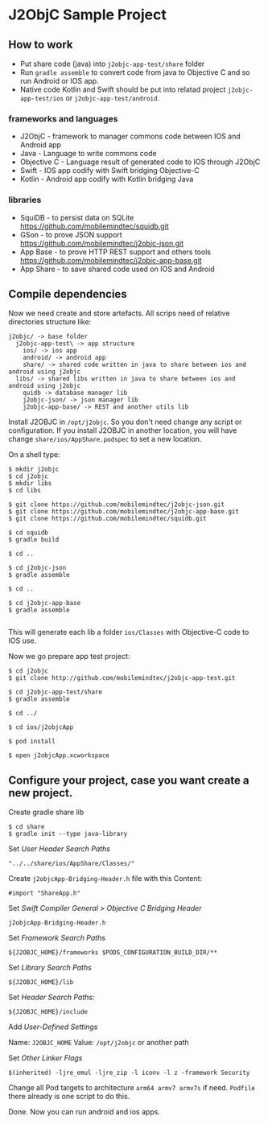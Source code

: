 

# J2ObjC Sample Project

## How to work

* Put share code (java) into `j2objc-app-test/share` folder 
* Run `gradle assemble` to convert code from java to Objective C and so run Android or IOS app. 
* Native code Kotlin and Swift should be put into relatad project `j2objc-app-test/ios` or `j2objc-app-test/android`.

### frameworks and languages

* J2ObjC - framework to manager commons code between IOS and Android app
* Java - Language to write commons code
* Objective C - Language result of generated code to IOS through J2ObjC
* Swift - IOS app codify with Swift bridging Objective-C
* Kotlin - Android app codify with Kotlin bridging Java

### libraries

* SquiDB - to persist data on SQLite https://github.com/mobilemindtec/squidb.git
* GSon  - to prove JSON support https://github.com/mobilemindtec/j2objc-json.git
* App Base  - to prove HTTP REST support and others tools https://github.com/mobilemindtec/j2objc-app-base.git
* App Share - to save shared code used on IOS and Android

## Compile dependencies

Now we need create and store artefacts. All scrips need of relative directories structure like:

```
j2objc/ -> base folder
  j2objc-app-test\ -> app structure
    ios/ -> ios app
    android/ -> android app
    share/ -> shared code written in java to share between ios and android using j2objc
  libs/ -> shared libs written in java to share between ios and android using j2objc
    quidb -> database manager lib
    j2objc-json/ -> json manager lib
    j2objc-app-base/ -> REST and another utils lib

```

Install J2OBJC in `/opt/j2objc`. So you don't need change any script or configuration. If you install J2OBJC in another location, you will have change `share/ios/AppShare.podspec` to set a new location.



On a shell type:

```
$ mkdir j2objc
$ cd j2objc
$ mkdir libs
$ cd libs

$ git clone https://github.com/mobilemindtec/j2objc-json.git
$ git clone https://github.com/mobilemindtec/j2objc-app-base.git
$ git clone https://github.com/mobilemindtec/squidb.git

$ cd squidb
$ gradle build

$ cd ..

$ cd j2objc-json
$ gradle assemble

$ cd ..

$ cd j2objc-app-base
$ gradle assemble


```

This will generate each lib a folder `ios/Classes` with Objective-C code to IOS use.

Now we go prepare app test project:

```
$ cd j2objc
$ git clone http://github.com/mobilemindtec/j2objc-app-test.git

$ cd j2objc-app-test/share
$ gradle assemble

$ cd ../

$ cd ios/j2objcApp

$ pod install

$ open j2objcApp.xcworkspace

```

## Configure your project, case you want create a new project.

Create gradle share lib

```
$ cd share
$ gradle init --type java-library
```

Set *User Header Search Paths*

`"../../share/ios/AppShare/Classes/"`

Create `j2objcApp-Bridging-Header.h` file with this Content:

`#import "ShareApp.h"`

Set *Swift Compiler General* >  *Objective C Bridging Header*

`j2objcApp-Bridging-Header.h`

Set *Framework Search Paths*

`${J2OBJC_HOME}/frameworks $PODS_CONFIGURATION_BUILD_DIR/**`

Set *Library Search Paths*

`${J2OBJC_HOME}/lib`

Set *Header Search Paths:*

`${J2OBJC_HOME}/include`

Add *User-Defined Settings*

Name: `J2OBJC_HOME`
Value: `/opt/j2objc` or another path

Set *Other Linker Flags*

`$(inherited) -ljre_emul -ljre_zip -l iconv -l z -framework Security`

Change all Pod targets to architecture `arm64 armv7 armv7s` if need. `Podfile` there already is one script to do this.


Done. Now you can run android and ios apps.
